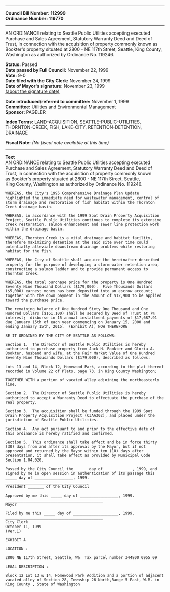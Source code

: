 * * * * *  
  
**Council Bill Number: [](#h0)[](#h2)112999**   
**Ordinance Number: 119770**  
  
* * * * *  
  
AN ORDINANCE relating to Seattle Public Utilities accepting executed Purchase and Sales Agreement, Statutory Warranty Deed and Deed of Trust, in connection with the acquisition of property commonly known as Bookter's property situated at 2800 - NE 117th Street, Seattle, King County, Washington as authorized by Ordinance No. 119246.  
  
**Status:** Passed   
**Date passed by Full Council:** November 22, 1999   
**Vote:** 9-0   
**Date filed with the City Clerk:** November 24, 1999   
**Date of Mayor's signature:** November 23, 1999   
[(about the signature date)](/~public/approvaldate.htm)   
  
  
**Date introduced/referred to committee:** November 1, 1999   
**Committee:** Utilities and Environmental Management   
**Sponsor:** PAGELER   
  
**Index Terms:** LAND-ACQUISITION, SEATTLE-PUBLIC-UTILITIES, THORNTON-CREEK, FISH, LAKE-CITY, RETENTION-DETENTION, DRAINAGE  
  
**Fiscal Note:** *(No fiscal note available at this time)*  
  
* * * * *  
  
**Text**  
    AN ORDINANCE relating to Seattle Public Utilities accepting executed  
    Purchase and Sales Agreement, Statutory Warranty Deed and Deed of  
    Trust, in connection with the acquisition of property commonly known  
    as Bookter's property situated at 2800 - NE 117th Street, Seattle,  
    King County, Washington as authorized by Ordinance No. 119246.  
  
    WHEREAS, the City's 1995 Comprehensive Drainage Plan Update  
    highlighted the immediate need for wastewater management, control of  
    storm drainage and restoration of fish habitat within the Thornton  
    Creek drainage basin.  
  
    WHEREAS, in accordance with the 1999 Spot Drain Property Acquisition  
    Project, Seattle Public Utilities continues to complete its extensive  
    creek restoration, salmon enhancement and sewer line protection work  
    within the drainage basin.  
  
    WHEREAS, Thornton Creek is a vital drainage and habitat facility,  
    therefore maximizing detention at the said site over time could  
    potentially alleviate downstream drainage problems while restoring  
    habitat for the fish.  
  
    WHEREAS, the City of Seattle shall acquire the hereinafter described  
    property for the purpose of developing a storm water retention area,  
    constructing a salmon ladder and to provide permanent access to  
    Thornton Creek.  
  
    WHEREAS, the total purchase price for the property is One Hundred  
    Seventy Nine Thousand Dollars ($179,000).  Five Thousands Dollars  
    ($5,000) earnest money has been deposited into an escrow account;  
    together with the down payment in the amount of $12,900 to be applied  
    toward the purchase price.  
  
    The remaining balance of One Hundred Sixty One Thousand and One  
    Hundred Dollars ($161,100) shall be secured by Deed of Trust at 7%  
    interest;  disburse in 15 annual installment payments of $17,687.91  
    due January 15th of each year commencing on January 15, 2000 and  
    ending January 15th, 2015.  (Exhibit A), NOW THEREFORE  
  
    BE IT ORDAINED BY THE CITY OF SEATTLE AS FOLLOWS:  
  
    Section 1.  The Director of Seattle Public Utilities is hereby  
    authorized to purchase property from Jack H. Bookter and Gloria A.  
    Bookter, husband and wife, at the Fair Market Value of One Hundred  
    Seventy Nine Thousands Dollars ($179,000), described as follows:  
  
    Lots 13 and 14, Block 12, Homewood Park, according to the plat thereof  
    recorded in Volume 22 of Plats, page 73, in King County Washington;  
  
    TOGETHER WITH a portion of vacated alley adjoining the northeasterly  
    line.  
  
    Section 2.  The Director of Seattle Public Utilities is hereby  
    authorized to accept a Warranty Deed to effectuate the purchase of the  
    real property.  
  
    Section 3.  The acquisition shall be funded through the 1999 Spot  
    Drain Property Acquisition Project (C3AA302), and placed under the  
    jurisdiction of Seattle Public Utilities.  
  
    Section 4.  Any act pursuant to and prior to the effective date of  
    this ordinance is hereby ratified and confirmed.  
  
    Section 5.  This ordinance shall take effect and be in force thirty  
    (30) days from and after its approval by the Mayor, but if not  
    approved and returned by the Mayor within ten (10) days after  
    presentation, it shall take effect as provided by Municipal Code  
    Section 1.04.020.  
  
    Passed by the City Council the _____ day of ____________, 1999, and  
    signed by me in open session in authentication of its passage this  
    _____ day of _________________, 1999.  
    _____________________________________  
    President _______ of the City Council  
  
    Approved by me this _____ day of _________________, 1999.  
    ___________________________________________  
    Mayor  
  
    Filed by me this _____ day of ____________________, 1999.  
    ___________________________________________  
    City Clerk  
    October 11, 1999  
    (Ver.1)  
  
    EXHIBIT A  
  
    LOCATION :  
  
    2800 NE 117th Street, Seattle, Wa  Tax parcel number 344800 0955 09  
  
    LEGAL DESCRIPTION :  
  
    Block 12 Lot 13 & 14, Homewood Park Addition and a portion of adjacent  
    vacated alley of Section 28, Township 26 North,Range 5 East, W.M. in  
    King County , State of Washington  
